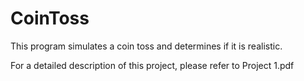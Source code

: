 # CoinToss

This program simulates a coin toss and determines if it is realistic.

For a detailed description of this project, please refer to Project 1.pdf
